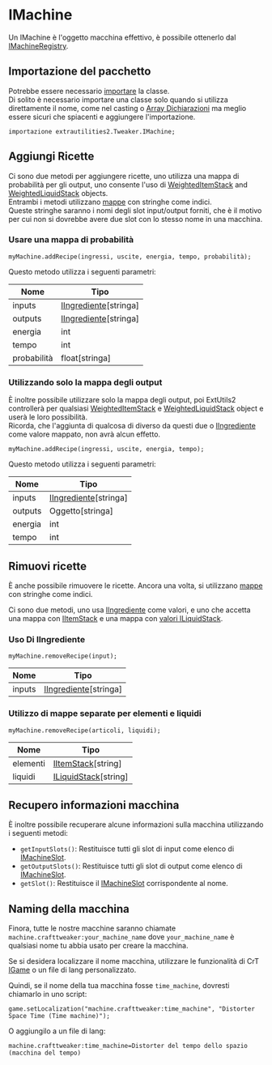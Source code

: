 # IMachine

Un IMachine è l'oggetto macchina effettivo, è possibile ottenerlo dal [IMachineRegistry](/Mods/ExtraUtilities2/CustomMachines/IMachineRegistry).

## Importazione del pacchetto

Potrebbe essere necessario [importare](/AdvancedFunctions/Import) la classe.  
Di solito è necessario importare una classe solo quando si utilizza direttamente il nome, come nel casting o [Array Dichiarazioni](/AdvancedFunctions/Arrays_and_Loops) ma meglio essere sicuri che spiacenti e aggiungere l'importazione.

```zenscript
importazione extrautilities2.Tweaker.IMachine;
```

## Aggiungi Ricette

Ci sono due metodi per aggiungere ricette, uno utilizza una mappa di probabilità per gli output, uno consente l'uso di [WeightedItemStack](/Vanilla/Items/WeightedItemStack) and [WeightedLiquidStack](/Vanilla/Liquids/WeightedLiquidStack) objects.  
Entrambi i metodi utilizzano [mappe](/AdvancedFunctions/Associative_Arrays) con stringhe come indici.  
Queste stringhe saranno i nomi degli slot input/output forniti, che è il motivo per cui non si dovrebbe avere due slot con lo stesso nome in una macchina.

### Usare una mappa di probabilità

```zenscript
myMachine.addRecipe(ingressi, uscite, energia, tempo, probabilità);
```

Questo metodo utilizza i seguenti parametri:

| Nome        | Tipo                                                           |
| ----------- | -------------------------------------------------------------- |
| inputs      | [IIngrediente](/Vanilla/Variable_Types/IIngredient)[stringa\] |
| outputs     | [IIngrediente](/Vanilla/Variable_Types/IIngredient)[stringa\] |
| energia     | int                                                            |
| tempo       | int                                                            |
| probabilità | float[stringa\]                                               |

### Utilizzando solo la mappa degli output

È inoltre possibile utilizzare solo la mappa degli output, poi ExtUtils2 controllerà per qualsiasi [WeightedItemStack](/Vanilla/Items/WeightedItemStack) e [WeightedLiquidStack](/Vanilla/Liquids/WeightedLiquidStack) object e userà le loro possibilità.  
Ricorda, che l'aggiunta di qualcosa di diverso da questi due o [IIngrediente](/Vanilla/Variable_Types/IIngredient) come valore mappato, non avrà alcun effetto.

```zenscript
myMachine.addRecipe(ingressi, uscite, energia, tempo);
```

Questo metodo utilizza i seguenti parametri:

| Nome    | Tipo                                                           |
| ------- | -------------------------------------------------------------- |
| inputs  | [IIngrediente](/Vanilla/Variable_Types/IIngredient)[stringa\] |
| outputs | Oggetto[stringa\]                                             |
| energia | int                                                            |
| tempo   | int                                                            |

## Rimuovi ricette

È anche possibile rimuovere le ricette. Ancora una volta, si utilizzano [mappe](/AdvancedFunctions/Associative_Arrays) con stringhe come indici.

Ci sono due metodi, uno usa [IIngrediente](/Vanilla/Variable_Types/IIngredient) come valori, e uno che accetta una mappa con [IItemStack](/Vanilla/Items/IItemStack) e una mappa con [valori ILiquidStack](/Vanilla/Liquids/ILiquidStack).

### Uso Di IIngrediente

```zenscript
myMachine.removeRecipe(input);
```

| Nome   | Tipo                                                           |
| ------ | -------------------------------------------------------------- |
| inputs | [IIngrediente](/Vanilla/Variable_Types/IIngredient)[stringa\] |

### Utilizzo di mappe separate per elementi e liquidi

```zenscript
myMachine.removeRecipe(articoli, liquidi);
```

| Nome     | Tipo                                                    |
| -------- | ------------------------------------------------------- |
| elementi | [IItemStack](/Vanilla/Items/IItemStack)[string\]       |
| liquidi  | [ILiquidStack](/Vanilla/Liquids/ILiquidStack)[string\] |

## Recupero informazioni macchina

È inoltre possibile recuperare alcune informazioni sulla macchina utilizzando i seguenti metodi:

- `getInputSlots()`: Restituisce tutti gli slot di input come elenco di [IMachineSlot](/Mods/ExtraUtilities2/CustomMachines/IMachineSlot).
- `getOutputSlots()`: Restituisce tutti gli slot di output come elenco di [IMachineSlot](/Mods/ExtraUtilities2/CustomMachines/IMachineSlot).
- `getSlot()`: Restituisce il [IMachineSlot](/Mods/ExtraUtilities2/CustomMachines/IMachineSlot) corrispondente al nome.

## Naming della macchina

Finora, tutte le nostre macchine saranno chiamate `machine.crafttweaker:your_machine_name` dove `your_machine_name` è qualsiasi nome tu abbia usato per creare la macchina.

Se si desidera localizzare il nome macchina, utilizzare le funzionalità di CrT [IGame](/Vanilla/Game/IGame) o un file di lang personalizzato.

Quindi, se il nome della tua macchina fosse `time_machine`, dovresti chiamarlo in uno script:

```zenscript
game.setLocalization("machine.crafttweaker:time_machine", "Distorter Space Time (Time machine)");
```

O aggiungilo a un file di lang:

    machine.crafttweaker:time_machine=Distorter del tempo dello spazio (macchina del tempo)